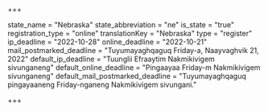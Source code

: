 +++

state_name = "Nebraska"
state_abbreviation = "ne"
is_state = "true"
registration_type = "online"
translationKey = "Nebraska"
type = "register"
ip_deadline = "2022-10-28"
online_deadline = "2022-10-21"
mail_postmarked_deadline = "Tuyumayaghqaguq Friday-a, Naayvaghvik 21, 2022"
default_ip_deadline = "Tuunglii Efraaytim Nakmikivigem sivunganeng"
default_online_deadline = "Pingaayaa Friday-m Nakmikivigem sivunganeng"
default_mail_postmarked_deadline = "Tuyumayaghqaguq pingayaaneng Friday-nganeng Nakmikivigem sivungani."

+++